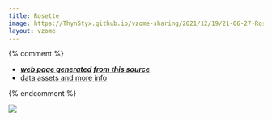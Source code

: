 ```yaml
---
title: Rosette
image: https://ThynStyx.github.io/vzome-sharing/2021/12/19/21-06-27-Rosette/Rosette.png
layout: vzome
---
```


{% comment %}
 - [***web page generated from this source***][post]
 - [data assets and more info][github]

[post]: <https://ThynStyx.github.io/vzome-sharing/2021/12/19/Rosette-21-06-27.html>
[github]: <https://github.com/ThynStyx/vzome-sharing/tree/main/2021/12/19/21-06-27-Rosette/>
{% endcomment %}

<vzome-viewer style="width: 100%; height: 65vh;"
       src="https://ThynStyx.github.io/vzome-sharing/2021/12/19/21-06-27-Rosette/Rosette.vZome" >
  <img src="https://ThynStyx.github.io/vzome-sharing/2021/12/19/21-06-27-Rosette/Rosette.png" />
</vzome-viewer>